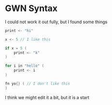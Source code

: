 # GWN Syntax

I could not work it out fully, but I found some things

```cpp
print <- "hi" 

x <- 5 // I like this

if x = 5 (
    print <- "k"
)

for i in "hello" (
    print <- i
)

fn yo{} ( // I don't like this
)

```

I think we might edit it a bit, but it is a start

